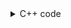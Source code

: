 <details><summary>C++ code</summary>

Runtime `57 ms` Beats `74.65%`.<br>
Memory `25.9 MB` Beats `96.8%`.

![](../../../../assets/1011.png)

</details>
